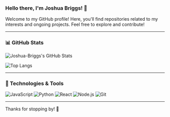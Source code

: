 ### Hello there, I'm Joshua Briggs! 👋

Welcome to my GitHub profile! Here, you'll find repositories related to my interests and ongoing projects. Feel free to explore and contribute!

---

### 📊 GitHub Stats

![Joshua-Briggs's GitHub Stats](https://github-readme-stats.vercel.app/api?username=Joshua-Briggs&show_icons=true&theme=radical)

![Top Langs](https://github-readme-stats.vercel.app/api/top-langs/?username=Joshua-Briggs&layout=compact&theme=radical)

---

### 🚀 Technologies & Tools

![JavaScript](https://img.shields.io/badge/JavaScript-F7DF1E?style=flat&logo=javascript&logoColor=black)
![Python](https://img.shields.io/badge/Python-3776AB?style=flat&logo=python&logoColor=white)
![React](https://img.shields.io/badge/React-61DAFB?style=flat&logo=react&logoColor=black)
![Node.js](https://img.shields.io/badge/Node.js-339933?style=flat&logo=node.js&logoColor=white)
![Git](https://img.shields.io/badge/Git-F05032?style=flat&logo=git&logoColor=white)

---

Thanks for stopping by! 🌱
